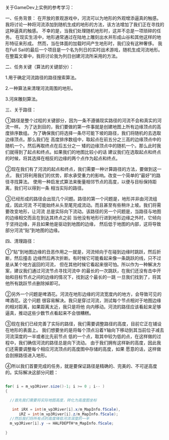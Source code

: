 关于GameDev上实例的参考学习：

一、任务背景：
在开放的景观游戏中，河流可以为地形的外观增添逼真的触感。
我将讨论一种将河流添加到随机生成的地形的方法，该方法增加了我们正在寻找的这种逼真的触感。 
不幸的是，当我们处理随机地形时，这并不总是一项琐碎的任务。
在现实生活中，地形通常通过在陆地上雕刻出水并形成山谷和其他这样的地形特征来形成。 
然而，当在体面的加载时间产生地形时，我们没有这种奢侈。
我在Full Sail的最后一个项目是一个名为列日的实时战术游戏，随机生成河流地形。 
在整篇文章中，我将讨论我为列日创建河流所采用的方法。

二、任务关键（算法的关键部分）：

1.用于确定河流路径的路径搜索算法。

2.一种算法来清理河流周围的地形。

3.河床雕刻算法。

三、关于路径：

①路径是整个过程的关键部分，因为一条不遵循现实路径的河流不会和真实的河流一样。
为了达到目的，我们要做的第一件事就是创建地图上所有边缘顶点的高度排序数组。
为了确保我们将选择一条尽可能下坡的路径，我们将随机的去选取边缘顶点。那么我们在
高度排序数组中，取起点在前五分之三高的边缘顶点中的随机一个。然后再取终点在后五分之一
矮的边缘顶点中的随机一个。那么此时我们就得到了起点和终点。如果我们的地图比较小的话
建议我们在选取起点和终点的时候，将其选择在相反的边缘的两个点作为起点和终点。

②现在我们有了河流的起点和终点，我们需要一种计算路径的方法，要做到这一点，
我们将利用我们的优势，即水承受重力的影响。改变一个简单的“最好”的路径寻找算法。
使用一种启发式算法来衡量相邻节点的高度，以便与目标保持距离，我们可以得到一条
相当实际的路径。

③已经形成的路径会出现几个问题。路径的第一个问题是，地形并非由河流组成，因此河流
不可能始终从头至尾完成流动。而且甚至有些稍许上坡。我们将需要改变地形，让河流
总是实际向下流动。该路径的另一个问题是，当路径与地图的边缘相交而且在到达其终点之前
当他没有地形行进到地形边缘之外时，它倾向于坚持边缘，并且如果他是驱动到地图的边缘，
然后低于地图的内部，这将导致部分河流“贴”到地图的边缘。


四、清理路径：

①“贴”到地图边缘的丑恶作用之一就是，河流倾向于在碰到边缘时跳跃，然后折断，然后撞击
边缘然后再次折断。有时候它可能看起来像一条跳跃的线，只不过是从某个地方返回的河流，
但在其他时候它看起来很可怕。所以作为一种解决方案，建议我们通过河流节点寻找河流中
的最长的一次跳跃，在我们还没有击中开始和目标节点之间的边缘的情况下，找到这个最长的一跳
一旦我们找到了，将其他所有跳跃节点删除掉即可。

②另外一个问题是啤酒花。河流在地形边缘的河流宽度内的地方，会导致可见的啤酒花。这个问题
很容易解决。我只是穿过河流，测试每个节点相对于地图边缘的相对距离，如果距离太近，我只是将他
向内移动。河流的路径应该看起来足够逼真，推动这些少数节点看起来不会很糟糕。

③现在我们已经完善了实际的路径，我们需要调整路径的高度，目前它正在铺设在地形的表面上。
我们想要坐的是将每个顶点沿着Y轴向下移动到其当前位子减去河流深度的一半或者比先前节点
低的一个点，取其中较为低的点，在这样做的过程中，我们确信河流的路径总是向下流动。
由于我们拥有这样新的高度，因此我们还需要调整每个相应河流顶点的高度图中存储的高度，如果
愿意的话，这样做会刮擦路径进入地形。

④所以我们首要完成的任务，就是要保证路径是精确的、完美的、不可逆高度的。实际解决这部分问题：

```c#

for( i = m_vp3River.size()-1; i >= 0 ; i-- )
{

  //首先我们需要将实际地图高度，转化为高度图坐标

   int iRX = int(m_vp3River[i].x/m_MapInfo.fScale),
      iRZ = int(m_vp3River[i].z/m_MapInfo.fScale);
  //然后我们将所有点的高度降低河流深度的一半
  m_vp3River[i].y -= HALFDEPTH*m_MapInfo.fScale;
  
}

```











